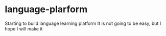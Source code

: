 # language-plarform
Starting to build language learning platform 
It is not going to be easy, but I hope I will make it

